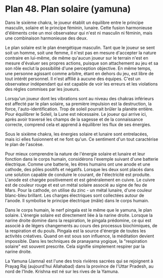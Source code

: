 # Plan 48. Plan solaire (yamuna)

Dans le sixième chakra, le joueur établit un équilibre entre le principe masculin, solaire et le principe féminin, lunaire. Cette fusion harmonieuse d'éléments crée un moi observateur qui n'est ni masculin ni féminin, mais une combinaison harmonieuse des deux.

Le plan solaire est le plan énergétique masculin. Tant que le joueur se sent soit un homme, soit une femme, il n'est pas en mesure d'accepter la nature contraire en lui-même, de même qu'aucun joueur sur le terrain n'est en mesure d'évaluer ses propres actions, puisque son attachement au jeu et sa son rôle exclut la possibilité d'une perception objective. En même temps, une personne agissant comme arbitre, étant en dehors du jeu, est libre de tout intérêt personnel. Il n'est affilié à aucune des équipes. C'est un observateur indépendant qui est capable de voir les erreurs et les violations des règles commises par les joueurs.

Lorsqu'un joueur dont les vibrations sont au niveau des chakras inférieurs est affecté par le plan solaire, sa première impulsion est la destruction, la force, l'auto-identification. Trop de soleil pourrait brûler la planète entière. Pour équilibrer le Soleil, la Lune est nécessaire. Le joueur qui arrive ici, après avoir traversé les champs de la sagesse et de la connaissance correcte, comprend cela et apprend à équilibrer les flux de ses énergies.

Sous le sixième chakra, les énergies solaire et lunaire sont entrelacées, mais ici elles fusionnent et ne font qu'un. Ce sentiment d'un tout caractérise le plan de l'ascèse.

Pour mieux comprendre la nature de l'énergie solaire et lunaire et leur fonction dans le corps humain, considérons l'exemple suivant d'une batterie électrique. Comme une batterie, les êtres humains ont une anode et une cathode, des pôles positifs et négatifs. Lorsque les deux sont placés dans une solution capable de conduire le courant, de l'électricité est produite. L'anode est chargée positivement et est généralement en cuivre. Le cuivre est de couleur rouge et est un métal solaire associé au signe de feu de Mars. Pour la cathode, on utilise du zinc - un métal lunaire, d'une couleur blanc-bleu brillant. Les charges électriques sont collectées autour de l'anode. Il symbolise le principe électrique (mâle) dans le corps humain.

Dans le corps humain, le nerf pingala est le même que le yamuna, le plan solaire. L'énergie solaire est directement liée à la narine droite. Lorsque la narine droite domine dans la respiration, le pingala prédomine, ce qui est associé à de légers changements au cours des processus biochimiques, de la respiration et du pouls. Pingala est la source d'énergie de toutes les activités créatives. Quand on est sous son influence, la méditation devient impossible. Dans les techniques de pranayama yogique, la "respiration solaire" est souvent prescrite. Cela signifie simplement respirer par la narine droite.

La Yamuna (Jamna) est l'une des trois rivières sacrées qui se rejoignent à Prayag Raj (aujourd'hui Allahabad) dans la province de l'Uttar Pradesh, au nord de l'Inde. Krishna est né sur les rives de la Yamuna.
